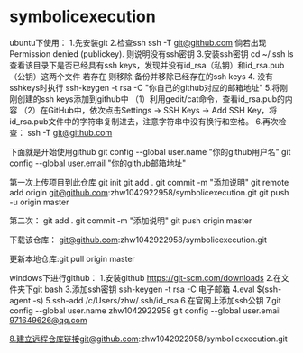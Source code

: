 # symbolicexecution
ubuntu下使用：
1.先安装git
2.检查ssh  ssh -T git@github.com
倘若出现 Permission denied (publickey).  则说明没有ssh密钥
3.安装ssh密钥  cd ~/.ssh  ls
查看该目录下是否已经具有ssh keys，发现并没有id_rsa（私钥）和id_rsa.pub（公钥）这两个文件
若存在 则移除 备份并移除已经存在的ssh keys
4. 没有sshkeys时执行
ssh-keygen -t rsa -C "你自己的github对应的邮箱地址"
5.将刚刚创建的ssh keys添加到github中
（1）利用gedit/cat命令，查看id_rsa.pub的内容
（2）在GitHub中，依次点击Settings -> SSH Keys -> Add SSH Key，将id_rsa.pub文件中的字符串复制进去，注意字符串中没有换行和空格。
6.再次检查： ssh -T git@github.com

下面就是开始使用github
git config --global user.name "你的github用户名"
git config --global user.email "你的github邮箱地址"

第一次上传项目到此仓库
 git init
 git add .
 git commit -m "添加说明"
 git remote add origin git@github.com:zhw1042922958/symbolicexecution.git
 git push -u origin master
 
 第二次：
 git add .
 git commit -m "添加说明"
 git push  origin master

 下载该仓库：
git@github.com:zhw1042922958/symbolicexecution.git

更新本地仓库:git pull origin master

windows下进行github：
1.安装github https://git-scm.com/downloads
2.在文件夹下git bash
3.添加ssh密钥 ssh-keygen -t rsa -C 电子邮箱
4.eval $(ssh-agent -s)
5.ssh-add  /c/Users/zhw/.ssh/id_rsa
6.在官网上添加ssh公钥
7.git config --global user.name zhw1042922958
git config --global user.email 971649626@qq.com

8.建立远程仓库链接git@github.com:zhw1042922958/symbolicexecution.git